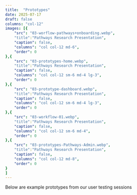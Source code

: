 ```yaml
---
title:  "Prototypes"
date: 2025-07-17
draft: false
columns: "col-12"
images: [{
    "src": "03-worflow-pathways+onboarding.webp",
    "title":"Pathways Research Presentation",
    "caption": false,
    "columns": "col col-12 md-6",
    "order": 0
},{
    "src": "03-prototypes-home.webp",
    "title":"Pathways Research Presentation",
    "caption": false,
    "columns": "col col-12 sm-6 md-4 lg-3",
    "order": 0
},{
    "src": "03-prototype-dashboard.webp",
    "title":"Pathways Research Presentation",
    "caption": false,
    "columns": "col col-12 sm-6 md-4 lg-3",
    "order": 0
},{
    "src": "03-workflow-01.webp",
    "title":"Pathways Research Presentation",
    "caption": false,
    "columns": "col col-12 sm-6 md-4",
    "order": 0
},{
    "src": "03-prototypes-Pathways-Admin.webp",
    "title":"Pathways Research Presentation",
    "caption": false,
    "columns": "col col-12 md-8",
    "order": 0
}
]
---
```

Below are example prototypes from our user testing sessions